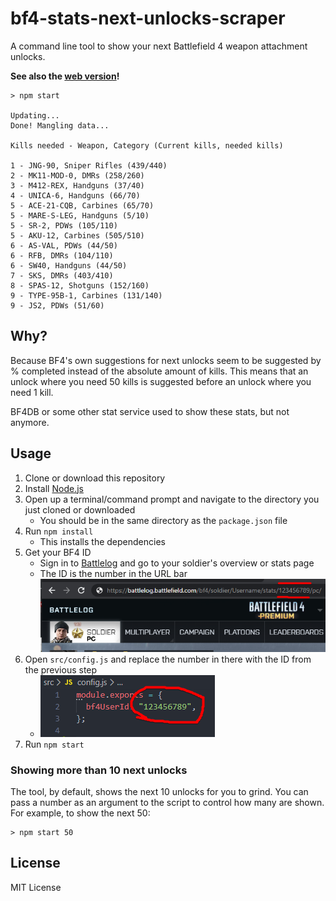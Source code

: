 # bf4-stats-next-unlocks-scraper

A command line tool to show your next Battlefield 4 weapon attachment unlocks.

**See also the [web version](https://github.com/cxcorp/bf4-stats-next-unlocks-web)!**

```
> npm start

Updating...
Done! Mangling data...

Kills needed - Weapon, Category (Current kills, needed kills)

1 - JNG-90, Sniper Rifles (439/440)
2 - MK11-MOD-0, DMRs (258/260)
3 - M412-REX, Handguns (37/40)
4 - UNICA-6, Handguns (66/70)
5 - ACE-21-CQB, Carbines (65/70)
5 - MARE-S-LEG, Handguns (5/10)
5 - SR-2, PDWs (105/110)
5 - AKU-12, Carbines (505/510)
6 - AS-VAL, PDWs (44/50)
6 - RFB, DMRs (104/110)
6 - SW40, Handguns (44/50)
7 - SKS, DMRs (403/410)
8 - SPAS-12, Shotguns (152/160)
9 - TYPE-95B-1, Carbines (131/140)
9 - JS2, PDWs (51/60)
```

## Why?

Because BF4's own suggestions for next unlocks seem to be suggested by % completed instead of the absolute amount of kills. This means that an unlock where you need 50 kills is suggested before an unlock where you need 1 kill.

BF4DB or some other stat service used to show these stats, but not anymore.

## Usage

1. Clone or download this repository
2. Install [Node.js](https://nodejs.org/en/)
3. Open up a terminal/command prompt and navigate to the directory you just cloned or downloaded
    * You should be in the same directory as the `package.json` file
4. Run `npm install`
    * This installs the dependencies
5. Get your BF4 ID
    * Sign in to [Battlelog](https://battlelog.battlefield.com/bf4/) and go to your soldier's overview or stats page
    * The ID is the number in the URL bar
      ![](https://github.com/cxcorp/bf4-stats-next-unlocks-scraper/raw/master/battlelog_uid.png)
6. Open `src/config.js` and replace the number in there with the ID from the previous step
    * ![](https://github.com/cxcorp/bf4-stats-next-unlocks-scraper/raw/master/tool_id_file.png)
7. Run `npm start`

### Showing more than 10 next unlocks

The tool, by default, shows the next 10 unlocks for you to grind. You can pass a number as an argument to the script to control how many are shown. For example, to show the next 50:

```
> npm start 50
```

## License
MIT License
